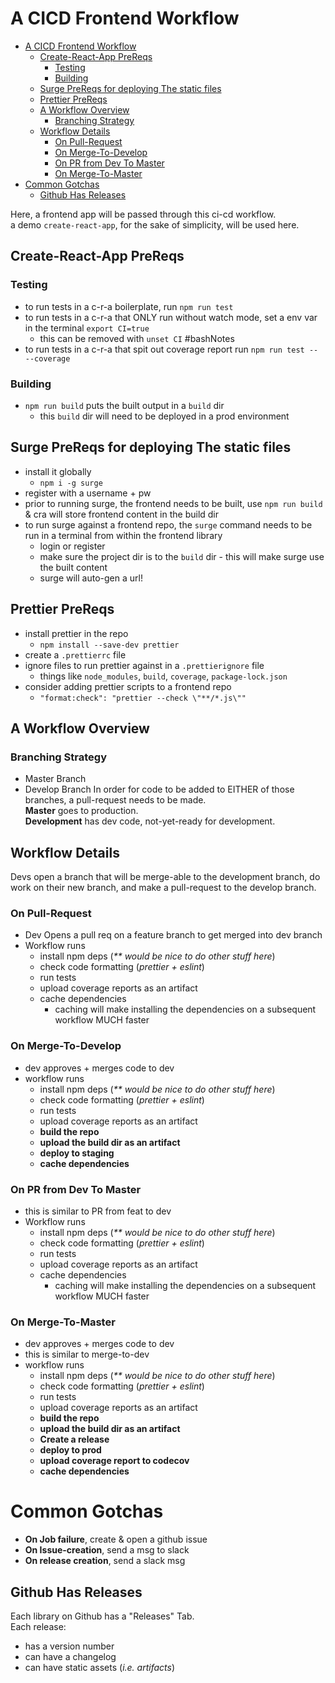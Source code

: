 # A CICD Frontend Workflow
- [A CICD Frontend Workflow](#a-cicd-frontend-workflow)
  - [Create-React-App PreReqs](#create-react-app-prereqs)
    - [Testing](#testing)
    - [Building](#building)
  - [Surge PreReqs for deploying The static files](#surge-prereqs-for-deploying-the-static-files)
  - [Prettier PreReqs](#prettier-prereqs)
  - [A Workflow Overview](#a-workflow-overview)
    - [Branching Strategy](#branching-strategy)
  - [Workflow Details](#workflow-details)
    - [On Pull-Request](#on-pull-request)
    - [On Merge-To-Develop](#on-merge-to-develop)
    - [On PR from Dev To Master](#on-pr-from-dev-to-master)
    - [On Merge-To-Master](#on-merge-to-master)
- [Common Gotchas](#common-gotchas)
  - [Github Has Releases](#github-has-releases)


Here, a frontend app will be passed through this ci-cd workflow.  
a demo `create-react-app`, for the sake of simplicity, will be used here.  

## Create-React-App PreReqs
### Testing
- to run tests in a c-r-a boilerplate, run `npm run test`
- to run tests in a c-r-a that ONLY run without watch mode, set a env var in the terminal `export CI=true`
  - this can be removed with `unset CI` #bashNotes
- to run tests in a c-r-a that spit out coverage report run `npm run test -- --coverage`

### Building
- `npm run build` puts the built output in a `build` dir
  - this `build` dir will need to be deployed in a prod environment

## Surge PreReqs for deploying The static files
- install it globally 
  - `npm i -g surge`
- register with a username + pw
- prior to running surge, the frontend needs to be built, use `npm run build` & cra will store frontend content in the build dir
- to run surge against a frontend repo, the `surge` command needs to be run in a terminal from within the frontend library
  - login or register
  - make sure the project dir is to the `build` dir - this will make surge use the built content
  - surge will auto-gen a url!

## Prettier PreReqs
- install prettier in the repo
  - `npm install --save-dev prettier`
- create a `.prettierrc` file
- ignore files to run prettier against in a `.prettierignore` file
  - things like `node_modules`, `build`, `coverage`, `package-lock.json`
- consider adding prettier scripts to a frontend repo
  - `"format:check": "prettier --check \"**/*.js\""`


## A Workflow Overview
### Branching Strategy
- Master Branch
- Develop Branch
In order for code to be added to EITHER of those branches, a pull-request needs to be made.  
**Master** goes to production.  
**Development** has dev code, not-yet-ready for development.  


## Workflow Details
Devs open a branch that will be merge-able to the development branch, do work on their new branch, and make a pull-request to the develop branch.  

### On Pull-Request
- Dev Opens a pull req on a feature branch to get merged into dev branch
- Workflow runs
  - install npm deps (_** would be nice to do other stuff here_)
  - check code formatting (_prettier + eslint_)
  - run tests
  - upload coverage reports as an artifact
  - cache dependencies
    - caching will make installing the dependencies on a subsequent workflow MUCH faster

### On Merge-To-Develop
- dev approves + merges code to dev
- workflow runs
  - install npm deps (_** would be nice to do other stuff here_)
  - check code formatting (_prettier + eslint_)
  - run tests
  - upload coverage reports as an artifact
  - **build the repo**
  - **upload the build dir as an artifact**
  - **deploy to staging**
  - **cache dependencies**

### On PR from Dev To Master
- this is similar to PR from feat to dev
- Workflow runs
  - install npm deps (_** would be nice to do other stuff here_)
  - check code formatting (_prettier + eslint_)
  - run tests
  - upload coverage reports as an artifact
  - cache dependencies
    - caching will make installing the dependencies on a subsequent workflow MUCH faster
  
### On Merge-To-Master
- dev approves + merges code to dev
- this is similar to merge-to-dev
- workflow runs
  - install npm deps (_** would be nice to do other stuff here_)
  - check code formatting (_prettier + eslint_)
  - run tests
  - upload coverage reports as an artifact
  - **build the repo**
  - **upload the build dir as an artifact**
  - **Create a release**
  - **deploy to prod**
  - **upload coverage report to codecov**
  - **cache dependencies**

# Common Gotchas
- **On Job failure**, create & open a github issue
- **On Issue-creation**, send a msg to slack
- **On release creation**, send a slack msg

## Github Has Releases
Each library on Github has a "Releases" Tab.  
Each release:
- has a version number
- can have a changelog
- can have static assets (_i.e. artifacts_)